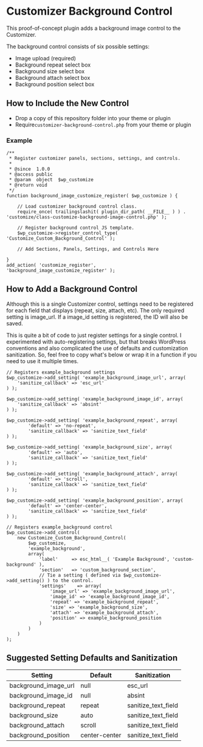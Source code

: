 # Customizer Background Control

This proof-of-concept plugin adds a background image control to the Customizer.

The background control consists of six possible settings:

* Image upload (required)
* Background repeat select box
* Background size select box
* Background attach select box
* Background position select box

## How to Include the New Control

* Drop a copy of this repository folder into your theme or plugin
* Require`customizer-background-control.php` from your theme or plugin

### Example

```
/**
 * Register customizer panels, sections, settings, and controls.
 *
 * @since  1.0.0
 * @access public
 * @param  object  $wp_customize
 * @return void
 */
function background_image_customize_register( $wp_customize ) {

	// Load customizer background control class.
	require_once( trailingslashit( plugin_dir_path( __FILE__ ) ) . 'customize/class-customize-background-image-control.php' );

	// Register background control JS template.
	$wp_customize->register_control_type( 'Customize_Custom_Background_Control' );
	
	// Add Sections, Panels, Settings, and Controls Here
	
}
add_action( 'customize_register', 'background_image_customize_register' );
```

## How to Add a Background Control

Although this is a single Customizer control, settings need to be registered for each field that displays (repeat, size, attach, etc). The only required setting is image_url. If a image_id setting is registered, the ID will also be saved.

This is quite a bit of code to just register settings for a single control. I experimented with auto-registering settings, but that breaks WordPress conventions and also complicated the use of defaults and customization sanitization. So, feel free to copy what's below or wrap it in a function if you need to use it multiple times.

```
// Registers example_background settings
$wp_customize->add_setting( 'example_background_image_url', array(
	'sanitize_callback' => 'esc_url'
) );

$wp_customize->add_setting( 'example_background_image_id', array(
	'sanitize_callback' => 'absint'
) );

$wp_customize->add_setting( 'example_background_repeat', array(
		'default' => 'no-repeat',
		'sanitize_callback' => 'sanitize_text_field'
) );

$wp_customize->add_setting( 'example_background_size', array(
		'default' => 'auto',
		'sanitize_callback' => 'sanitize_text_field'
) );

$wp_customize->add_setting( 'example_background_attach', array(
		'default' => 'scroll',
		'sanitize_callback' => 'sanitize_text_field'
) );

$wp_customize->add_setting( 'example_background_position', array(
		'default' => 'center-center',
		'sanitize_callback' => 'sanitize_text_field'
) );

// Registers example_background control
$wp_customize->add_control(
	new Customize_Custom_Background_Control(
		$wp_customize,
		'example_background',
		array(
			'label'		=> esc_html__( 'Example Background', 'custom-background' ),
			'section'	=> 'custom_background_section',
			// Tie a setting ( defined via $wp_customize->add_setting() ) to the control.
			'settings'    => array(
				'image_url' => 'example_background_image_url',
				'image_id' => 'example_background_image_id',
				'repeat' => 'example_background_repeat',
				'size' => 'example_background_size',
				'attach' => 'example_background_attach',
				'position' => example_background_position
			)
		)
	)
);
```

## Suggested Setting Defaults and Sanitization

| Setting                    | Default         | Sanitization        |
| -------------------------- | --------------- | ------------------- |
| background_image_url       | null            | esc_url             |
| background_image_id        | null            | absint              |
| background_repeat          | repeat          | sanitize_text_field |
| background_size            | auto            | sanitize_text_field |
| background_attach          | scroll          | sanitize_text_field |
| background_position        | center-center   | sanitize_text_field |